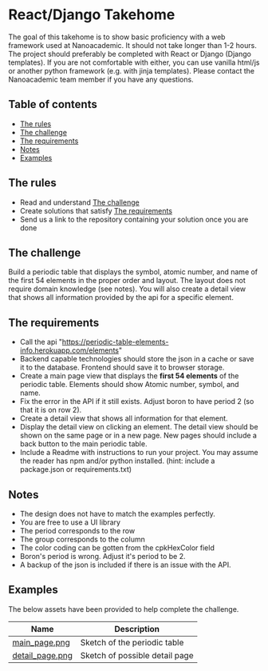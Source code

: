 # React/Django Takehome

The goal of this takehome is to show basic proficiency with a web framework used at Nanoacademic. It should not take longer than 1-2 hours. The project should preferably be completed with React or Django (Django templates). If you are not comfortable with either, you can use vanilla html/js or another python framework (e.g. with jinja templates). Please contact the Nanoacademic team member if you have any questions.

## Table of contents

- [The rules](#the-rules)
- [The challenge](#the-challenge)
- [The requirements](#the-requirements)
- [Notes](#notes)
- [Examples](#examples)

## The rules

- Read and understand [The challenge](#the-challenge)
- Create solutions that satisfy [The requirements](#the-requirements)
- Send us a link to the repository containing your solution once you are done

## The challenge

Build a periodic table that displays the symbol, atomic number, and name of the first 54 elements in the proper order and layout. The layout does not require domain knowledge (see notes). You will also create a detail view that shows all information provided by the api for a specific element.

## The requirements

- Call the api "https://periodic-table-elements-info.herokuapp.com/elements"
- Backend capable technologies should store the json in a cache or save it to the database. Frontend should save it to browser storage.
- Create a main page view that displays the **first 54 elements** of the periodic table. Elements should show Atomic number, symbol, and name.
- Fix the error in the API if it still exists. Adjust boron to have period 2 (so that it is on row 2).
- Create a detail view that shows all information for that element.
- Display the detail view on clicking an element. The detail view should be shown on the same page or in a new page. New pages should include a back button to the main periodic table.
- Include a Readme with instructions to run your project. You may assume the reader has npm and/or python installed. (hint: include a package.json or requirements.txt)


## Notes

- The design does not have to match the examples perfectly.
- You are free to use a UI library
- The period corresponds to the row
- The group corresponds to the column
- The color coding can be gotten from the cpkHexColor field
- Boron's period is wrong. Adjust it's period to be 2.
- A backup of the json is included if there is an issue with the API.

## Examples

The below assets have been provided to help complete the challenge.

| Name                                      | Description                    |
| ----------------------------------------- | ------------------------------ |
| [main_page.png](assets/main_page.png)     | Sketch of the periodic table   |
| [detail_page.png](assets/detail_page.png) | Sketch of possible detail page |
